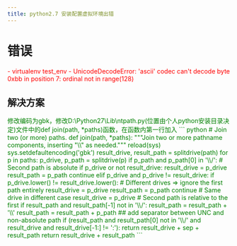 ```yaml
---
title: python2.7 安装配置虚拟环境出错
---
```


# 错误
<font color=red>
- virtualenv test_env
- UnicodeDecodeError: 'ascii' codec can't decode byte 0xbb in position 7: ordinal not in range(128)
</font>

## 解决方案
<font color=green>
修改编码为gbk，修改D:\Python27\Lib\ntpath.py(位置由个人python安装目录决定)文件中的def join(path, *paths)函数，在函数内第一行加入
``` python
# Join two (or more) paths.  
def join(path, *paths):  
    """Join two or more pathname components, inserting "\\" as needed."""  
    reload(sys)  
    sys.setdefaultencoding('gbk')  
    result_drive, result_path = splitdrive(path)  
    for p in paths:  
        p_drive, p_path = splitdrive(p)  
        if p_path and p_path[0] in '\\/':  
            # Second path is absolute  
            if p_drive or not result_drive:  
                result_drive = p_drive  
            result_path = p_path  
            continue  
        elif p_drive and p_drive != result_drive:  
            if p_drive.lower() != result_drive.lower():  
                # Different drives => ignore the first path entirely  
                result_drive = p_drive  
                result_path = p_path  
                continue  
            # Same drive in different case  
            result_drive = p_drive  
        # Second path is relative to the first  
        if result_path and result_path[-1] not in '\\/':  
            result_path = result_path + '\\'  
        result_path = result_path + p_path  
    ## add separator between UNC and non-absolute path  
    if (result_path and result_path[0] not in '\\/' and  
        result_drive and result_drive[-1:] != ':'):  
        return result_drive + sep + result_path  
    return result_drive + result_path
```
</font>